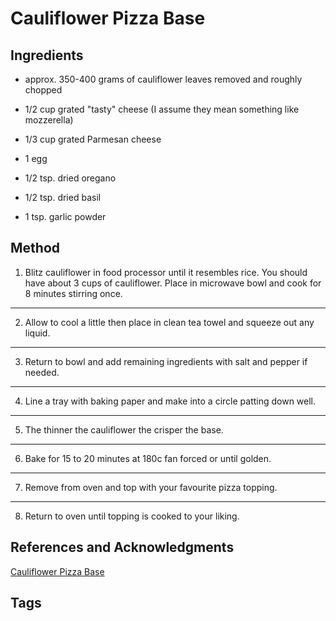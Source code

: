 # Cauliflower Pizza Base


## Ingredients

- approx. 350-400 grams of cauliflower leaves removed and roughly chopped

- 1/2 cup grated "tasty" cheese (I assume they mean something like mozzerella)

- 1/3 cup grated Parmesan cheese

- 1 egg

- 1/2 tsp. dried oregano

- 1/2 tsp. dried basil

- 1 tsp. garlic powder

## Method

1. Blitz cauliflower in food processor until it resembles rice. You should have about 3 cups of cauliflower. Place in microwave bowl and cook for 8 minutes stirring once.
---
2. Allow to cool a little then place in clean tea towel and squeeze out any liquid.
---
3. Return to bowl and add remaining ingredients with salt and pepper if needed.
---
4. Line a tray with baking paper and make into a circle patting down well.
---
5. The thinner the cauliflower the crisper the base.
---
6. Bake for 15 to 20 minutes at 180c fan forced or until golden.
---
7. Remove from oven and top with your favourite pizza topping.
---
8. Return to oven until topping is cooked to your liking.

## References and Acknowledgments

[Cauliflower Pizza Base](https://www.reddit.com/r/GifRecipes/comments/cfysuj/cauliflower_pizza_base/)

## Tags


